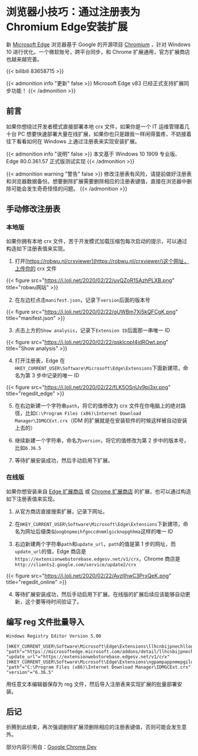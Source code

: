 # 浏览器小技巧：通过注册表为Chromium Edge安装扩展


新 [Microsoft Edge](https://www.microsoft.com/zh-cn/edge/) 浏览器基于 Google 的开源项目 [Chromium](https://github.com/chromium/chromium/) ，针对 Windows 10 进行优化。一个微软账号，跨平台同步，和 Chrome 扩展通用，官方扩展商店也越来越完善。

<!--more-->

{{< bilibili 83658715 >}}

{{< admonition info "更新" false >}}
Microsoft Edge v83 已经正式支持扩展同步功能！
{{< /admonition >}}

## 前言

如果你想绕过开发者模式直接部署本地 crx 文件，如果你是一个 IT 运维管理着几十台 PC 想要快速部署大量在线扩展，如果你也只是跟我一样闲得蛋疼，不妨接着往下看看如何在 Windows 上通过注册表来实现安装扩展。

{{< admonition info "说明" false >}}
本文基于 Windows 10 1909 专业版、Edge 80.0.361.57 正式版测试实现
{{< /admonition >}}

{{< admonition warning "警告" false >}}
修改注册表有风险，请提前做好注册表和浏览器数据备份。想要删除扩展需要删除相应的注册表键值，直接在浏览器中删除可能会发生奇奇怪怪的问题。
{{< /admonition >}}

## 手动修改注册表

### 本地版

如果你拥有本地 crx 文件，苦于开发模式加载压缩包每次启动的提示，可以通过构造如下注册表值来实现。

1. 打开[https://robwu.nl/crxviewer](https://robwu.nl/crxviewer/)这个网址，上传你的 crx 文件

{{< figure src="https://i.loli.net/2020/02/22/uvQZoR1SAzhPLXB.png" title="robwu网站" >}}

2. 在左边栏点击`manifest.json`，记录下`version`后面的版本号

{{< figure src="https://i.loli.net/2020/02/22/qUWBm7Xi5kQFCgK.png" title="manifest.json" >}}

3. 点击上方的`Show analysis`，记录下`Extension ID`后面那一串唯一 ID

{{< figure src="https://i.loli.net/2020/02/22/qsklcopI4idROwt.png" title="Show analysis" >}}

4. 打开注册表，Edge 在`HKEY_CURRENT_USER\Software\Microsoft\Edge\Extensions`下面新建项，命名为第 3 步中记录的唯一 ID

{{< figure src="https://i.loli.net/2020/02/22/fLK5OSnUv9pi3xr.png" title="regedit_edge" >}}

5. 在右边新建一个字符串`path`，将它的值修改为 crx 文件在你电脑上的绝对路径，比如`C:\Program Files (x86)\Internet Download Manager\IDMGCExt.crx`（IDM 的扩展就是在安装软件的时候这样被自动安装上去的）

6. 继续新建一个字符串，命名为`version`，将它的值修改为第 2 步中的版本号，比如`6.36.5`

7. 等待扩展安装成功，然后手动启用下扩展。

### 在线版

如果你想安装来自 [Edge 扩展商店](https://microsoftedge.microsoft.com/insider-addons/) 或 [Chrome 扩展商店](https://chrome.google.com/webstore/) 的扩展，也可以通过构造如下注册表值来实现。

1. 从官方商店直接搜索扩展，记录下网址。

2. 在`HKEY_CURRENT_USER\Software\Microsoft\Edge\Extensions`下新建项，命名为网址后缀类似`oogbnpmeihfgnccdnmmlgicknopghhma`这样的唯一 ID

3. 右边新建两个字符串`path`和`update_url`，`path`的值是第 1 步的网址，而`update_url`的值，Edge 商店是`https://extensionwebstorebase.edgesv.net/v1/crx`，Chrome 商店是`http://clients2.google.com/service/update2/crx`

{{< figure src="https://i.loli.net/2020/02/22/AyzlIhwC3PrxQeK.png" title="regedit_online" >}}

4. 等待扩展安装成功，然后手动启用下扩展。在线版的扩展后续应该能够自动更新，这个要等待时间验证了。

## 编写 reg 文件批量导入

```reg
Windows Registry Editor Version 5.00

[HKEY_CURRENT_USER\Software\Microsoft\Edge\Extensions\llhcnbijpnechllogkacbcjmkcgjbjfi]
"path"="https://microsoftedge.microsoft.com/addons/detail/llhcnbijpnechllogkacbcjmkcgjbjfi"
"update_url"="https://extensionwebstorebase.edgesv.net/v1/crx"
[HKEY_CURRENT_USER\Software\Microsoft\Edge\Extensions\ngpampappnmepgilojfohadhhmbhlaek]
"path"="C:\Program Files (x86)\Internet Download Manager\IDMGCExt.crx"
"version"="6.36.5"
```

用任意文本编辑器保存为 reg 文件，然后导入注册表来实现扩展的批量部署安装。

## 后记

折腾到此结束，再次强调删除扩展须删除相应的注册表键值，否则可能会发生意外。

部分内容引用自：[Google Chrome Dev](https://developer.chrome.com/apps/external_extensions#registry)

